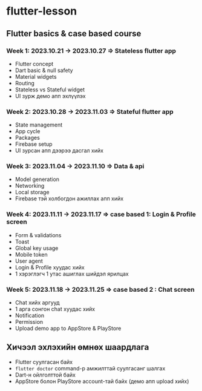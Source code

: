 # flutter-lesson

## Flutter basics & case based course
### Week 1: 2023.10.21 -> 2023.10.27 => Stateless flutter app
  - Flutter concept
  - Dart basic & null safety
  - Material widgets
  - Routing
  - Stateless vs Stateful widget
  - UI зурж демо апп эхлүүлэх
### Week 2: 2023.10.28 -> 2023.11.03 => Stateful flutter app 
  - State management
  - App cycle
  - Packages
  - Firebase setup
  - UI зурсан апп дээрээ дасгал хийх
### Week 3: 2023.11.04 -> 2023.11.10 => Data & api
  - Model generation
  - Networking
  - Local storage
  - Firebase тэй холбогдон ажиллах апп хийх
### Week 4: 2023.11.11 -> 2023.11.17 => case based 1: Login & Profile screen 
  - Form & validations
  - Toast
  - Global key usage
  - Mobile token
  - User agent
  - Login & Profile хуудас хийх
  - 1 хэрэглэгч 1 утас ашиглах шийдэл ярилцах
### Week 5: 2023.11.18 -> 2023.11.25 => case based 2 : Chat screen
  - Chat хийх аргууд
  - 1 арга сонгон chat хуудас хийх
  - Notification
  - Permission
  - Upload demo app to AppStore & PlayStore

## Хичээл эхлэхийн өмнөх шаардлага
  - Flutter суулгасан байх
  - ```flutter doctor``` command-р амжилттай суулгасанг шалгах
  - Dart-н ойлголттой байх
  - AppStore болон PlayStore account-тай байх (демо апп upload хийх)


